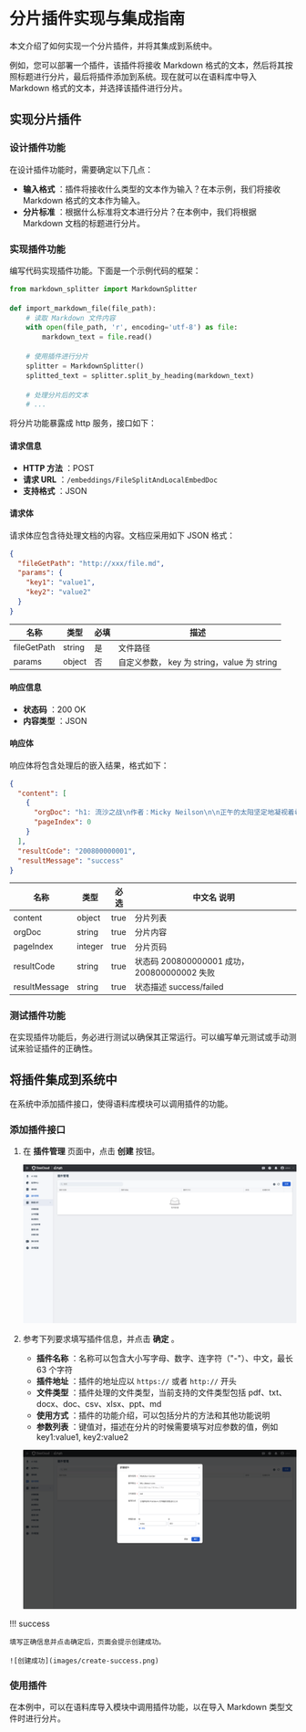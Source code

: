 # 分片插件实现与集成指南

本文介绍了如何实现一个分片插件，并将其集成到系统中。

例如，您可以部署一个插件，该插件将接收 Markdown 格式的文本，然后将其按照标题进行分片，最后将插件添加到系统。现在就可以在语料库中导入 Markdown 格式的文本，并选择该插件进行分片。

## 实现分片插件

### 设计插件功能

在设计插件功能时，需要确定以下几点：

- **输入格式** ：插件将接收什么类型的文本作为输入？在本示例，我们将接收 Markdown 格式的文本作为输入。
- **分片标准** ：根据什么标准将文本进行分片？在本例中，我们将根据 Markdown 文档的标题进行分片。

### 实现插件功能

编写代码实现插件功能。下面是一个示例代码的框架：

```python
from markdown_splitter import MarkdownSplitter

def import_markdown_file(file_path):
    # 读取 Markdown 文件内容
    with open(file_path, 'r', encoding='utf-8') as file:
        markdown_text = file.read()

    # 使用插件进行分片
    splitter = MarkdownSplitter()
    splitted_text = splitter.split_by_heading(markdown_text)

    # 处理分片后的文本
    # ...
```

将分片功能暴露成 http 服务，接口如下：

#### 请求信息

- **HTTP 方法** ：POST
- **请求 URL** ：`/embeddings/FileSplitAndLocalEmbedDoc`
- **支持格式** ：JSON

#### 请求体

请求体应包含待处理文档的内容。文档应采用如下 JSON 格式：

```json
{
  "fileGetPath": "http://xxx/file.md",
  "params": {
    "key1": "value1",
    "key2": "value2"
  }
}
```

| 名称        | 类型   | 必填 | 描述                                        |
| ----------- | ------ | ---- | ------------------------------------------- |
| fileGetPath | string | 是   | 文件路径                                    |
| params      | object | 否   | 自定义参数， key 为 string，value 为 string |

#### 响应信息

- **状态码** ：200 OK
- **内容类型** ：JSON

#### 响应体

响应体将包含处理后的嵌入结果，格式如下：

```json
{
  "content": [
    {
      "orgDoc": "h1: 流沙之战\n作者：Micky Neilson\n\n正午的太阳坚定地凝视着希利苏斯的流沙，... 暴力。",
      "pageIndex": 0
    }
  ],
  "resultCode": "200800000001",
  "resultMessage": "success"
}
```

| 名称          | 类型    | 必选 | 中文名 说明                                  |
| ------------- | ------- | ---- | -------------------------------------------- |
| content       | object  | true | 分片列表                                     |
| orgDoc        | string  | true | 分片内容                                     |
| pageIndex     | integer | true | 分片页码                                     |
| resultCode    | string  | true | 状态码 200800000001 成功， 200800000002 失败 |
| resultMessage | string  | true | 状态描述 success/failed                      |

### 测试插件功能

在实现插件功能后，务必进行测试以确保其正常运行。可以编写单元测试或手动测试来验证插件的正确性。

## 将插件集成到系统中

在系统中添加插件接口，使得语料库模块可以调用插件的功能。

### 添加插件接口

1. 在 **插件管理** 页面中，点击 **创建** 按钮。

    ![创建插件按钮](images/create-plugin.png)

2. 参考下列要求填写插件信息，并点击 **确定** 。

    - **插件名称** ：名称可以包含大小写字母、数字、连字符（"-"）、中文，最长 63 个字符
    - **插件地址** ：插件的地址应以 `https://` 或者 `http://` 开头
    - **文件类型** ：插件处理的文件类型，当前支持的文件类型包括 pdf、txt、docx、doc、csv、xlsx、ppt、md
    - **使用方式** ：插件的功能介绍，可以包括分片的方法和其他功能说明
    - **参数列表** ：键值对，描述在分片的时候需要填写对应参数的值，例如 key1:value1, key2:value2

    ![创建插件](images/fill-form.png)

!!! success

    填写正确信息并点击确定后，页面会提示创建成功。

    ![创建成功](images/create-success.png)

### 使用插件

在本例中，可以在语料库导入模块中调用插件功能，以在导入 Markdown 类型文件时进行分片。
